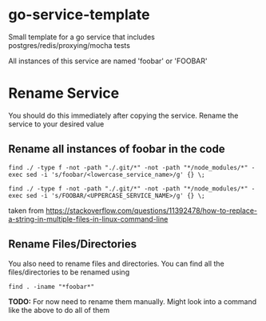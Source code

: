 # go-service-template

Small template for a go service that includes postgres/redis/proxying/mocha tests

All instances of this service are named 'foobar' or 'FOOBAR'


# Rename Service

You should do this immediately after copying the service.  Rename the service to your desired value

## Rename all instances of foobar in the code
`find ./ -type f -not -path "./.git/*" -not -path "*/node_modules/*" -exec sed -i 's/foobar/<lowercase_service_name>/g' {} \;`

`find ./ -type f -not -path "./.git/*" -not -path "*/node_modules/*" -exec sed -i 's/FOOBAR/<UPPERCASE_SERVICE_NAME>/g' {} \;`

taken from
https://stackoverflow.com/questions/11392478/how-to-replace-a-string-in-multiple-files-in-linux-command-line

## Rename Files/Directories

You also need to rename files and directories.  You can find all the files/directories to be renamed using

`find . -iname "*foobar*"`

**TODO:** For now need to rename them manually.  Might look into a command like the above to do all of them


